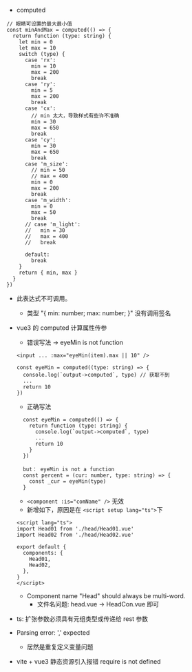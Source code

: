 - computed

```
// 眼睛可设置的最大最小值
const minAndMax = computed(() => {
  return function (type: string) {
    let min = 0
    let max = 10
    switch (type) {
      case 'rx':
        min = 10
        max = 200
        break
      case 'ry':
        min = 5
        max = 200
        break
      case 'cx':
        // min 太大，导致样式有些许不准确
        min = 30
        max = 650
        break
      case 'cy':
        min = 30
        max = 650
        break
      case 'm_size':
        // min = 50
        // max = 400
        min = 0
        max = 200
        break
      case 'm_width':
        min = 0
        max = 50
        break
      // case 'm_light':
      //   min = 30
      //   max = 400
      //   break

      default:
        break
    }
    return { min, max }
  }
})
```

- 此表达式不可调用。

  - 类型 "{ min: number; max: number; }" 没有调用签名

- vue3 的 computed 计算属性传参

  - 错误写法 -> eyeMin is not function

  ```
  <input ... :max="eyeMin(item).max || 10" />

  const eyeMin = computed((type: string) => {
    console.log(`output->computed`, type) // 获取不到
    ...
    return 10
  })
  ```

  - 正确写法

  ```
    const eyeMin = computed(() => {
      return function (type: string) {
        console.log(`output->computed`, type)
        ...
        return 10
      }
    })

    but： eyeMin is not a function
    const percent = (cur: number, type: string) => {
      const _cur = eyeMin(type)
    }
  ```

  - `<component :is="comName" />` 无效
  - 新增如下，原因是在 `<script setup lang="ts">`下

  ```
  <script lang="ts">
  import Head01 from './head/Head01.vue'
  import Head02 from './head/Head02.vue'

  export default {
    components: {
      Head01,
      Head02,
    },
  }
  </script>
  ```

  - Component name "Head" should always be multi-word.
    - 文件名问题: head.vue -> HeadCon.vue 即可

- ts: 扩张参数必须具有元组类型或传递给 rest 参数

- Parsing error: ',' expected

  - 居然是重复定义变量问题

- vite + vue3 静态资源引入报错 require is not defined
